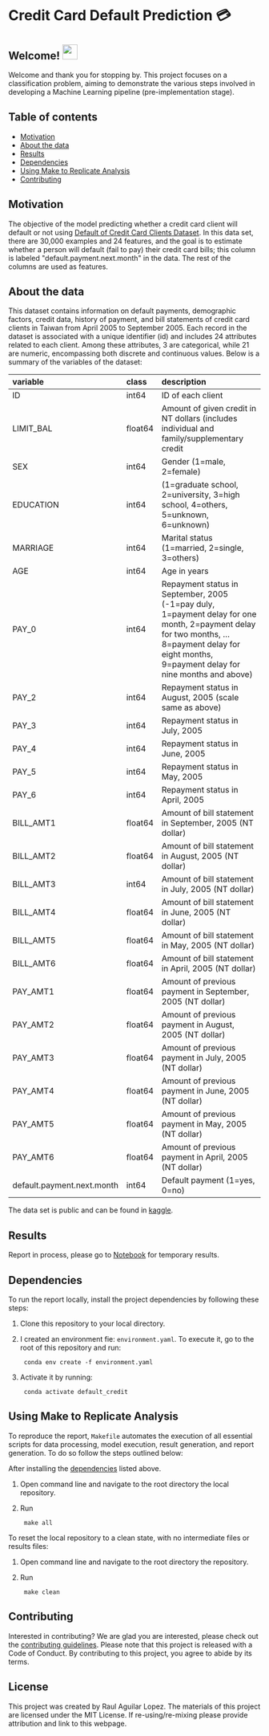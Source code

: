 # Credit Card Default Prediction 💳

## Welcome!  <img src="https://media.giphy.com/media/hvRJCLFzcasrR4ia7z/giphy.gif" width="30">

Welcome and thank you for stopping by. This project focuses on a classification problem, aiming to demonstrate the various steps involved in developing a Machine Learning pipeline (pre-implementation stage).

## Table of contents

- [Motivation](#motivation)
- [About the data](#about-the-data)
- [Results](#results)
- [Dependencies](#dependencies)
- [Using Make to Replicate Analysis](#using-make-to-replicate-analysis)
- [Contributing](#contributing)

## Motivation

The objective of the model predicting whether a credit card client will default or not using [Default of Credit Card Clients Dataset](https://www.kaggle.com/uciml/default-of-credit-card-clients-dataset). In this data set, there are 30,000 examples and 24 features, and the goal is to estimate whether a person will default (fail to pay) their credit card bills; this column is labeled "default.payment.next.month" in the data. The rest of the columns are used as features.

## About the data

This dataset contains information on default payments, demographic factors, credit data, history of payment, and bill statements of credit card clients in Taiwan from April 2005 to September 2005. Each record in the dataset is associated with a unique identifier (id) and includes 24 attributes related to each client. Among these attributes, 3 are categorical, while 21 are numeric, encompassing both discrete and continuous values. Below is a summary of the variables of the dataset:

|variable |class     |description |
|:--------|:---------|:-----------|
|ID                            |   int64  |ID of each client|
|LIMIT_BAL                            | float64 | Amount of given credit in NT dollars (includes individual and family/supplementary credit|
| SEX                         |  int64  | Gender (1=male, 2=female)|
| EDUCATION                       |  int64 | (1=graduate school, 2=university, 3=high school, 4=others, 5=unknown, 6=unknown)|
| MARRIAGE             | int64 |Marital status (1=married, 2=single, 3=others)|
| AGE                  | int64 | Age in years|
| PAY_0                        | int64 |Repayment status in September, 2005 (-1=pay duly, 1=payment delay for one month, 2=payment delay for two months, … 8=payment delay for eight months, 9=payment delay for nine months and above)|
| PAY_2                       | int64|  Repayment status in August, 2005 (scale same as above)|
| PAY_3                       | int64 | Repayment status in July, 2005|
| PAY_4                           | int64 | Repayment status in June, 2005|
| PAY_5                 | int64  | Repayment status in May, 2005|
| PAY_6               | int64  | Repayment status in April, 2005|
| BILL_AMT1                     | float64 |  Amount of bill statement in September, 2005 (NT dollar)|
| BILL_AMT2               | float64 | Amount of bill statement in August, 2005 (NT dollar)|
| BILL_AMT3  | int64  | Amount of bill statement in July, 2005 (NT dollar)|
| BILL_AMT4                | float64  |Amount of bill statement in June, 2005 (NT dollar)|
| BILL_AMT5                |float64  |Amount of bill statement in May, 2005 (NT dollar)|
| BILL_AMT6                | float64  | Amount of bill statement in April, 2005 (NT dollar)|
| PAY_AMT1                | float64 |  Amount of previous payment in September, 2005 (NT dollar)|
| PAY_AMT2               | float64  |Amount of previous payment in August, 2005 (NT dollar)|
| PAY_AMT3                | float64 | Amount of previous payment in July, 2005 (NT dollar)|
| PAY_AMT4                | float64  |  Amount of previous payment in June, 2005 (NT dollar)|
| PAY_AMT5                | float64 |  Amount of previous payment in May, 2005 (NT dollar)|
| PAY_AMT6                | float64 |  Amount of previous payment in April, 2005 (NT dollar)|
| default.payment.next.month  | int64 | Default payment (1=yes, 0=no)|

The data set is public and can be found in [kaggle](https://www.kaggle.com/uciml/default-of-credit-card-clients-dataset).

## Results

Report in process, please go to [Notebook](https://github.com/Default_class/blob/main/notebooks/complete_pipeline.ipynb) for temporary results.

## Dependencies

To run the report locally, install the project dependencies by following these steps:

1. Clone this repository to your local directory.

2. I created an environment fie: `environment.yaml`. To execute it, go to the root of this repository and run:
   
        conda env create -f environment.yaml


4. Activate it by running:

        conda activate default_credit

## Using Make to Replicate Analysis

To reproduce the report, `Makefile` automates the execution of all essential scripts for data processing, model execution, result generation, and report generation. To do so follow the steps outlined below:

After installing the [dependencies](#dependencies) listed above.

1. Open command line and navigate to the root directory the local repository.

2. Run
   
        make all

To reset the local repository to a clean state, with no intermediate files or results files:

1. Open command line and navigate to the root directory the repository.

2. Run
   
        make clean

## Contributing

Interested in contributing? We are glad you are interested, please check out the [contributing guidelines](https://github.com/AguilarRaul/Default_class/blob/main/CONTRIBUTING.md). Please note that this project is released with a Code of Conduct. By contributing to this project, you agree to abide by its terms.

## License

This project was created by Raul Aguilar Lopez. The materials of this project are licensed under the MIT License. If re-using/re-mixing please provide attribution and link to this webpage.
